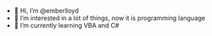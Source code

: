 - 👋 Hi, I’m @emberlloyd
- 👀 I’m interested in a lot of things, now it is programming language
- 🌱 I’m currently learning VBA and C#
<!---
emberlloyd/emberlloyd is a ✨ special ✨ repository because its `README.md` (this file) appears on your GitHub profile.
You can click the Preview link to take a look at your changes.
--->
